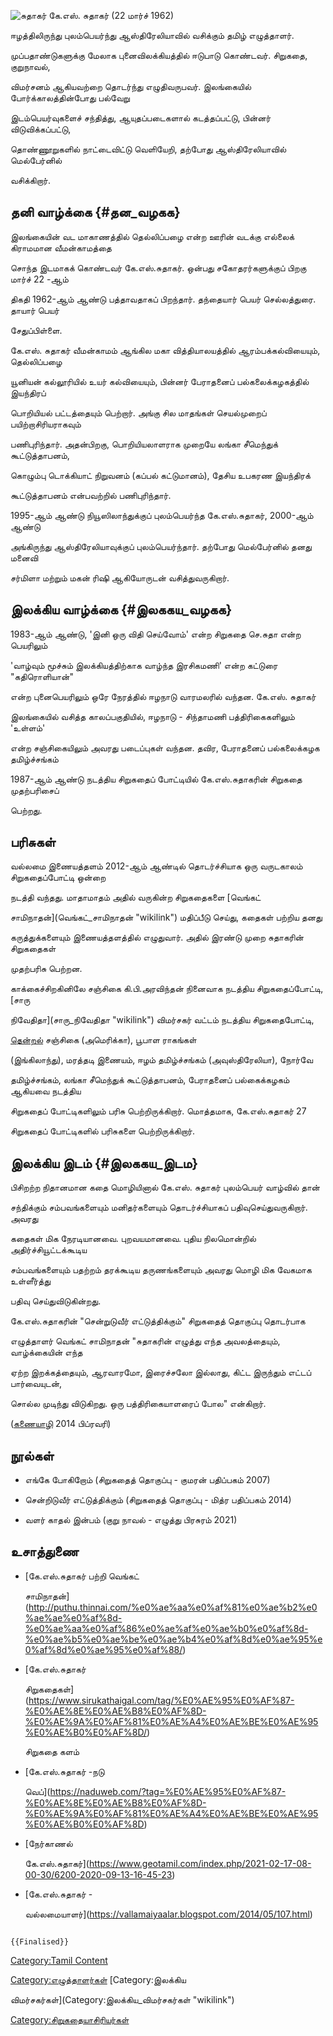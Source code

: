 ![சுதாகர்](Suthakar.png "சுதாகர்") கே.எஸ். சுதாகர் (22 மார்ச் 1962)
ஈழத்திலிருந்து புலம்பெயர்ந்து ஆஸ்திரேலியாவில் வசிக்கும் தமிழ் எழுத்தாளர்.
முப்பதாண்டுகளுக்கு மேலாக புனைவிலக்கியத்தில் ஈடுபாடு கொண்டவர். சிறுகதை, குறுநாவல்,
விமர்சனம் ஆகியவற்றை தொடர்ந்து எழுதிவருபவர். இலங்கையில் போர்க்காலத்தின்போது பல்வேறு
இடம்பெயர்வுகளைச் சந்தித்து, ஆயுதப்படைகளால் கடத்தப்பட்டு, பின்னர் விடுவிக்கப்பட்டு,
தொண்ணூறுகளில் நாட்டைவிட்டு வெளியேறி, தற்போது ஆஸ்திரேலியாவில் மெல்பேர்னில்
வசிக்கிறார்.

## தனி வாழ்க்கை {#தன_வழகக}

இலங்கையின் வட மாகாணத்தில் தெல்லிப்பழை என்ற ஊரின் வடக்கு எல்லைக் கிராமமான வீமன்காமத்தை
சொந்த இடமாகக் கொண்டவர் கே.எஸ்.சுதாகர். ஒன்பது சகோதரர்களுக்குப் பிறகு மார்ச் 22 -ஆம்
திகதி 1962-ஆம் ஆண்டு பத்தாவதாகப் பிறந்தார். தந்தையார் பெயர் செல்லத்துரை. தாயார் பெயர்
சேதுப்பிள்ளை.

கே.எஸ். சுதாகர் வீமன்காமம் ஆங்கில மகா வித்தியாலயத்தில் ஆரம்பக்கல்வியையும், தெல்லிப்பழை
யூனியன் கல்லூரியில் உயர் கல்வியையும், பின்னர் பேராதனைப் பல்கலைக்கழகத்தில் இயந்திரப்
பொறியியல் பட்டத்தையும் பெற்றார். அங்கு சில மாதங்கள் செயல்முறைப் பயிற்றாசிரியராகவும்
பணிபுரிந்தார். அதன்பிறகு, பொறியியலாளராக முறையே லங்கா சீமெந்துக் கூட்டுத்தாபனம்,
கொழும்பு டொக்கியாட் நிறுவனம் (கப்பல் கட்டுமானம்), தேசிய உபகரண இயந்திரக்
கூட்டுத்தாபனம் என்பவற்றில் பணிபுரிந்தார்.

1995-ஆம் ஆண்டு நியூஸிலாந்துக்குப் புலம்பெயர்ந்த கே.எஸ்.சுதாகர், 2000-ஆம் ஆண்டு
அங்கிருந்து ஆஸ்திரேலியாவுக்குப் புலம்பெயர்ந்தார். தற்போது மெல்பேர்னில் தனது மனைவி
சர்மிளா மற்றும் மகன் ரிஷி ஆகியோருடன் வசித்துவருகிறார்.

## இலக்கிய வாழ்க்கை {#இலககய_வழகக}

1983-ஆம் ஆண்டு, \'இனி ஒரு விதி செய்வோம்\' என்ற சிறுகதை செ.சுதா என்ற பெயரிலும்
\'வாழ்வும் மூச்சும் இலக்கியத்திற்காக வாழ்ந்த இரசிகமணி' என்ற கட்டுரை \"கதிரொளியான்\"
என்ற புனைபெயரிலும் ஒரே நேரத்தில் ஈழநாடு வாரமலரில் வந்தன. கே.எஸ். சுதாகர்
இலங்கையில் வசித்த காலப்பகுதியில், ஈழநாடு - சிந்தாமணி பத்திரிகைகளிலும் \'உள்ளம்'
என்ற சஞ்சிகையிலும் அவரது படைப்புகள் வந்தன. தவிர, பேராதனைப் பல்கலைக்கழக தமிழ்ச்சங்கம்
1987-ஆம் ஆண்டு நடத்திய சிறுகதைப் போட்டியில் கே.எஸ்.சுதாகரின் சிறுகதை முதற்பரிசைப்
பெற்றது.

## பரிசுகள்

வல்லமை இணையத்தளம் 2012-ஆம் ஆண்டில் தொடர்ச்சியாக ஒரு வருடகாலம் சிறுகதைப்போட்டி ஒன்றை
நடத்தி வந்தது. மாதாமாதம் அதில் வருகின்ற சிறுகதைகளை [வெங்கட்
சாமிநாதன்](வெங்கட்_சாமிநாதன் "wikilink") மதிப்பீடு செய்து, கதைகள் பற்றிய தனது
கருத்துக்களையும் இணையத்தளத்தில் எழுதுவார். அதில் இரண்டு முறை சுதாகரின் சிறுகதைகள்
முதற்பரிசு பெற்றன.

காக்கைச்சிறகினிலே சஞ்சிகை கி.பி.அரவிந்தன் நினைவாக நடத்திய சிறுகதைப்போட்டி, [சாரு
நிவேதிதா](சாரு_நிவேதிதா "wikilink") விமர்சகர் வட்டம் நடத்திய சிறுகதைபோட்டி,
[தென்றல்](தென்றல்_இதழ் "wikilink") சஞ்சிகை (அமெரிக்கா), பூபாள ராகங்கள்
(இங்கிலாந்து), மரத்தடி இணையம், ஈழம் தமிழ்ச்சங்கம் (அவுஸ்திரேலியா), நோர்வே
தமிழ்ச்சங்கம், லங்கா சீமெந்துக் கூட்டுத்தாபனம், பேராதனைப் பல்கைக்கழகம் ஆகியவை நடத்திய
சிறுகதைப் போட்டிகளிலும் பரிசு பெற்றிருக்கிறார். மொத்தமாக, கே.எஸ்.சுதாகர் 27
சிறுகதைப் போட்டிகளில் பரிசுகளை பெற்றிருக்கிறார்.

## இலக்கிய இடம் {#இலககய_இடம}

பிசிறற்ற நிதானமான கதை மொழியினால் கே.எஸ். சுதாகர் புலம்பெயர் வாழ்வில் தான்
சந்திக்கும் சம்பவங்களையும் மனிதர்களையும் தொடர்ச்சியாகப் பதிவுசெய்துவருகிறார். அவரது
கதைகள் மிக நேரடியானவை. புறவயமானவை. புதிய நிலமொன்றில் அதிர்ச்சியூட்டக்கூடிய
சம்பவங்களையும் பதற்றம் தரக்கூடிய தருணங்களையும் அவரது மொழி மிக வேகமாக உள்ளீர்த்து
பதிவு செய்துவிடுகின்றது.

கே.எஸ்.சுதாகரின் \"சென்றுடுவீர் எட்டுத்திக்கும்\" சிறுகதைத் தொகுப்பு தொடர்பாக
எழுத்தாளர் வெங்கட் சாமிநாதன் \"சுதாகரின் எழுத்து எந்த அவலத்தையும், வாழ்க்கையின் எந்த
ஏற்ற இறக்கத்தையும், ஆரவாரமோ, இரைச்சலோ இல்லாது, கிட்ட இருந்தும் எட்டப் பார்வையுடன்,
சொல்ல முடிந்து விடுகிறது. ஒரு பத்திரிகையாளரைப் போல\" என்கிறார்.
([கணையாழி](கணையாழி "wikilink") 2014 பிப்ரவரி)

## நூல்கள்

-   எங்கே போகிறோம் (சிறுகதைத் தொகுப்பு - குமரன் பதிப்பகம் 2007)
-   சென்றிடுவீர் எட்டுத்திக்கும் (சிறுகதைத் தொகுப்பு - மித்ர பதிப்பகம் 2014)
-   வளர் காதல் இன்பம் (குறு நாவல் - எழுத்து பிரசுரம் 2021)

## உசாத்துணை

-   [கே.எஸ்.சுதாகர் பற்றி வெங்கட்
    சாமிநாதன்](http://puthu.thinnai.com/%e0%ae%aa%e0%af%81%e0%ae%b2%e0%ae%ae%e0%af%8d-%e0%ae%aa%e0%af%86%e0%ae%af%e0%ae%b0%e0%af%8d-%e0%ae%b5%e0%ae%be%e0%ae%b4%e0%af%8d%e0%ae%95%e0%af%8d%e0%ae%95%e0%af%88/)
-   [கே.எஸ்.சுதாகர்
    சிறுகதைகள்](https://www.sirukathaigal.com/tag/%E0%AE%95%E0%AF%87-%E0%AE%8E%E0%AE%B8%E0%AF%8D-%E0%AE%9A%E0%AF%81%E0%AE%A4%E0%AE%BE%E0%AE%95%E0%AE%B0%E0%AF%8D/)
    சிறுகதை களம்
-   [கே.எஸ்.சுதாகர் -நடு
    வெப்](https://naduweb.com/?tag=%E0%AE%95%E0%AF%87-%E0%AE%8E%E0%AE%B8%E0%AF%8D-%E0%AE%9A%E0%AF%81%E0%AE%A4%E0%AE%BE%E0%AE%95%E0%AE%B0%E0%AF%8D)
-   [நேர்காணல்
    கே.எஸ்.சுதாகர்](https://www.geotamil.com/index.php/2021-02-17-08-00-30/6200-2020-09-13-16-45-23)
-   [கே.எஸ்.சுதாகர் -
    வல்லமையாளர்](https://vallamaiyaalar.blogspot.com/2014/05/107.html)

```{=mediawiki}
{{Finalised}}
```
[Category:Tamil Content](Category:Tamil_Content "wikilink")
[Category:எழுத்தாளர்கள்](Category:எழுத்தாளர்கள் "wikilink") [Category:இலக்கிய
விமர்சகர்கள்](Category:இலக்கிய_விமர்சகர்கள் "wikilink")
[Category:சிறுகதையாசிரியர்கள்](Category:சிறுகதையாசிரியர்கள் "wikilink")
